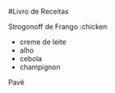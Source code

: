 #Livro de Receitas

Strogonoff de Frango :chicken

 - creme de leite
 - alho
 - cebola
 - champignon
 
Pavê
